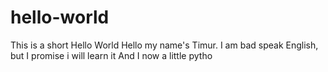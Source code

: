 # hello-world
This is a short Hello World
Hello my name's Timur. I am bad speak English, but I promise i will learn it
And I now a little pytho
